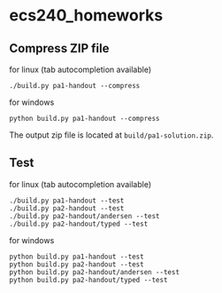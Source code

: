 # ecs240_homeworks

## Compress ZIP file
for linux (tab autocompletion available)
```
./build.py pa1-handout --compress
```

for windows
```
python build.py pa1-handout --compress
```
The output zip file is located at `build/pa1-solution.zip`.

## Test

for linux (tab autocompletion available)
```
./build.py pa1-handout --test
./build.py pa2-handout --test
./build.py pa2-handout/andersen --test
./build.py pa2-handout/typed --test
```

for windows
```
python build.py pa1-handout --test
python build.py pa2-handout --test
python build.py pa2-handout/andersen --test
python build.py pa2-handout/typed --test
```